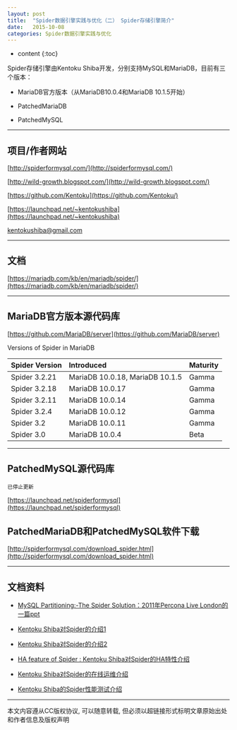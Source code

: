 ```yaml
---
layout: post
title:  "Spider数据引擎实践与优化（二） Spider存储引擎简介"
date:   2015-10-08
categories: Spider数据引擎实践与优化
---
```


* content
{:toc}

Spider存储引擎由Kentoku Shiba开发，分别支持MySQL和MariaDB，目前有三个版本：

*	MariaDB官方版本（从MariaDB10.0.4和MariaDB 10.1.5开始）

*	PatchedMariaDB

*	PatchedMySQL

---

## 项目/作者网站

[http://spiderformysql.com/](http://spiderformysql.com/) 

[http://wild-growth.blogspot.com/](http://wild-growth.blogspot.com/)

[https://github.com/Kentoku](https://github.com/Kentoku/)

[https://launchpad.net/~kentokushiba](https://launchpad.net/~kentokushiba)

kentokushiba@gmail.com

---

## 文档

[https://mariadb.com/kb/en/mariadb/spider/](https://mariadb.com/kb/en/mariadb/spider/)

---

## MariaDB官方版本源代码库

[https://github.com/MariaDB/server](https://github.com/MariaDB/server)

Versions of Spider in MariaDB

|	Spider Version		| Introduced				|	Maturity				|
|:------------------|:------------------|:--------------------|
| Spider 3.2.21			| MariaDB 10.0.18, MariaDB 10.1.5    			| Gamma      	| 
| Spider 3.2.18 		| MariaDB 10.0.17		| Gamma  							|
| Spider 3.2.11 		| MariaDB 10.0.14		| Gamma  							|
| Spider 3.2.4 			| MariaDB 10.0.12		| Gamma  							|
| Spider 3.2 				| MariaDB 10.0.11  	| Gamma      					|
| Spider 3.0 				| MariaDB 10.0.4  	| Beta      					|

---

## PatchedMySQL源代码库

`已停止更新`

[https://launchpad.net/spiderformysql](https://launchpad.net/spiderformysql)

## PatchedMariaDB和PatchedMySQL软件下载

[http://spiderformysql.com/download_spider.html](http://spiderformysql.com/download_spider.html)

---

## 文档资料

*  [MySQL Partitioning:-The Spider Solution：2011年Percona Live London的一篇ppt](http://wenku.baidu.com/view/d8023615a216147917112846.html)

*  [Kentoku Shiba对Spider的介绍1](http://pan.baidu.com/s/1kTKqjiB)

*  [Kentoku Shiba对Spider的介绍2](http://pan.baidu.com/s/1c0hUJw0)

*  [HA feature of Spider : Kentoku Shiba对Spider的HA特性介绍](http://wenku.baidu.com/view/cdc40108b307e87100f69636)

*  [Kentoku Shiba对Spider的在线运维介绍](http://pan.baidu.com/s/12X35s)

*  [Kentoku Shiba的Spider性能测试介绍](http://wenku.baidu.com/view/49efa75fa21614791611281b)

---

本文内容遵从CC版权协议, 可以随意转载, 但必须以超链接形式标明文章原始出处和作者信息及版权声明  
